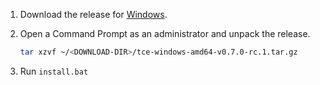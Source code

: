 1. Download the release for [Windows](https://github.com/vmware-tanzu/tce/releases/download/v0.7.0-rc.1/tce-windows-amd64-v0.7.0-rc.1.tar.gz).

1. Open a Command Prompt as an administrator and unpack the release.

    ```sh
    tar xzvf ~/<DOWNLOAD-DIR>/tce-windows-amd64-v0.7.0-rc.1.tar.gz
    ```

1. Run ``install.bat``